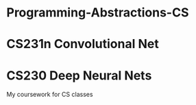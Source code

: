 # Programming-Abstractions-CS 
# CS231n Convolutional Net
# CS230 Deep Neural Nets
My coursework for CS classes
